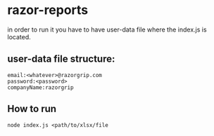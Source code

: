 # razor-reports

in order to run it you have to have user-data file where the index.js is located.


## user-data file structure:
```
email:<whatever>@razorgrip.com
password:<password>
companyName:razorgrip
```

## How to run
```
node index.js <path/to/xlsx/file
```
